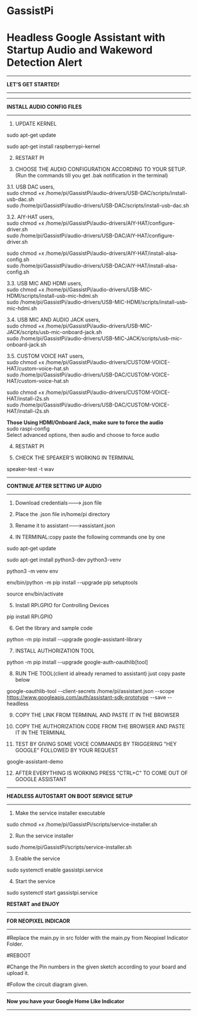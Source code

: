 # GassistPi
# Headless Google Assistant with Startup Audio and Wakeword Detection Alert
*************************************************  
**LET'S GET STARTED!**  
*************************************************  

*************************************************  
**INSTALL AUDIO CONFIG FILES**
*************************************************  
1. UPDATE KERNEL  

sudo apt-get update  

sudo apt-get install raspberrypi-kernel

2. RESTART PI

3. CHOOSE THE AUDIO CONFIGURATION ACCORDING TO YOUR SETUP.  
   (Run the commands till you get .bak notification in the terminal)

3.1. USB DAC users,  
sudo chmod +x /home/pi/GassistPi/audio-drivers/USB-DAC/scripts/install-usb-dac.sh  
sudo /home/pi/GassistPi/audio-drivers/USB-DAC/scripts/install-usb-dac.sh  

3.2. AIY-HAT users,  
sudo chmod +x /home/pi/GassistPi/audio-drivers/AIY-HAT/configure-driver.sh  
sudo /home/pi/GassistPi/audio-drivers/USB-DAC/AIY-HAT/configure-driver.sh  
  
sudo chmod +x /home/pi/GassistPi/audio-drivers/AIY-HAT/install-alsa-config.sh  
sudo /home/pi/GassistPi/audio-drivers/USB-DAC/AIY-HAT/install-alsa-config.sh  

3.3. USB MIC AND HDMI users,  
sudo chmod +x /home/pi/GassistPi/audio-drivers/USB-MIC-HDMI/scripts/install-usb-mic-hdmi.sh  
sudo /home/pi/GassistPi/audio-drivers/USB-MIC-HDMI/scripts/install-usb-mic-hdmi.sh  
  
3.4. USB MIC AND AUDIO JACK users,  
sudo chmod +x /home/pi/GassistPi/audio-drivers/USB-MIC-JACK/scripts/usb-mic-onboard-jack.sh  
sudo /home/pi/GassistPi/audio-drivers/USB-MIC-JACK/scripts/usb-mic-onboard-jack.sh  
  
3.5. CUSTOM VOICE HAT users,  
sudo chmod +x /home/pi/GassistPi/audio-drivers/CUSTOM-VOICE-HAT/custom-voice-hat.sh  
sudo /home/pi/GassistPi/audio-drivers/USB-DAC/CUSTOM-VOICE-HAT/custom-voice-hat.sh  
  
sudo chmod +x /home/pi/GassistPi/audio-drivers/CUSTOM-VOICE-HAT/install-i2s.sh  
sudo /home/pi/GassistPi/audio-drivers/USB-DAC/CUSTOM-VOICE-HAT/install-i2s.sh  
  
**Those Using HDMI/Onboard Jack, make sure to force the audio**  
sudo raspi-config  
Select advanced options, then audio and choose to force audio  

4. RESTART PI  

5. CHECK THE SPEAKER'S WORKING IN TERMINAL  

speaker-test -t wav  

**********************************************************************  
**CONTINUE AFTER SETTING UP AUDIO**
**********************************************************************   

1. Download credentials--->.json file  

2. Place the .json file in/home/pi directory  

3. Rename it to assistant--->assistant.json  

4. IN TERMINAL:copy paste the following commands one by one  

sudo apt-get update  

sudo apt-get install python3-dev python3-venv  

python3 -m venv env  

env/bin/python -m pip install --upgrade pip setuptools  

source env/bin/activate  

5. Install RPi.GPIO for Controlling Devices

pip install RPi.GPIO  

6. Get the library and sample code  

python -m pip install --upgrade google-assistant-library  

7. INSTALL AUTHORIZATION TOOL  

python -m pip install --upgrade google-auth-oauthlib[tool]  

8. RUN THE TOOL(client id already renamed to assistant) just copy paste below  

google-oauthlib-tool --client-secrets /home/pi/assistant.json --scope https://www.googleapis.com/auth/assistant-sdk-prototype --save --headless  

9. COPY THE LINK FROM TERMINAL AND PASTE IT IN THE BROWSER  

10. COPY THE AUTHORIZATION CODE FROM THE BROWSER AND PASTE IT IN THE TERMINAL  

11. TEST BY GIVING SOME VOICE COMMANDS BY TRIGGERING "HEY GOOGLE" FOLLOWED BY YOUR REQUEST

google-assistant-demo

12. AFTER EVERYTHING IS WORKING PRESS "CTRL+C" TO COME OUT OF GOOGLE ASSISTANT  

*************************************************  
**HEADLESS AUTOSTART ON BOOT SERVICE SETUP**  
*************************************************  
1. Make the service installer executable  

sudo chmod +x /home/pi/GassistPi/scripts/service-installer.sh  

2. Run the service installer  

sudo /home/pi/GassistPi/scripts/service-installer.sh  

3. Enable the service  

sudo systemctl enable gassistpi.service  

4. Start the service  

sudo systemctl start gassistpi.service  

**RESTART and ENJOY**  

************************************************  
**FOR NEOPIXEL INDICAOR**
************************************************  
#Replace the main.py in src folder with the main.py from Neopixel Indicator Folder.  

#REBOOT  

#Change the Pin numbers in the given sketch according to your board and upload it.  

#Follow the circuit diagram given.  

************************************************  
**Now you have your Google Home Like Indicator**  
************************************************  
